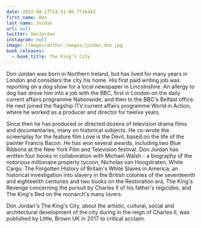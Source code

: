 ```yaml
---
date: 2022-08-27T14:51:09.771634Z
first_name: Don
last_name: Jordan
url: null
twitter: DonJordan
instagram: null
image: /images/author_images/jordan_don.jpg
book_releases:
  - book_title: The King'S City
---
```

Don Jordan was born in Northern Ireland, but has lived for many years in London and considers the city his home. His first paid writing job was reporting on a dog show for a local newspaper in Lincolnshire. An allergy to dog hair drove him into a job with the BBC, first in London on the daily current affairs programme Nationwide, and then to the BBC's Belfast office. He next joined the flagship ITV current affairs programme World in Action, where he worked as a producer and director for twelve years.

Since then he has produced or directed dozens of television drama films and documentaries, many on historical subjects. He co-wrote the screenplay for the feature film Love is the Devil, based on the life of the painter Francis Bacon. He has won several awards, including two Blue Ribbons at the New York Film and Television festival. Don Jordan has written four books in collaboration with Michael Walsh - a biography of the notorious millionaire property tycoon, Nicholas van Hoogstraten, White Cargo: The Forgotten History of Britain's White Slaves in America, an historical investigation into slavery in the British colonies of the seventeenth and eighteenth centuries and two books on the Restoration era, The King's Revenge concerning the pursuit by Charles II of his father's regicides, and The King's Bed on the monarch's many lovers.

Don Jordan's The King's City, about the artistic, cultural, social and architectural development of the city during in the reign of Charles II, was published by Little, Brown UK in 2017 to critical acclaim.